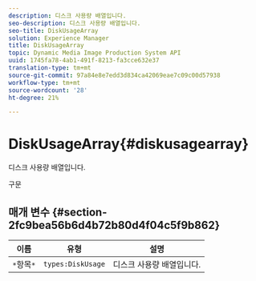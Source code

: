 ```yaml
---
description: 디스크 사용량 배열입니다.
seo-description: 디스크 사용량 배열입니다.
seo-title: DiskUsageArray
solution: Experience Manager
title: DiskUsageArray
topic: Dynamic Media Image Production System API
uuid: 1745fa78-4ab1-491f-8213-fa3cce632e37
translation-type: tm+mt
source-git-commit: 97a84e8e7edd3d834ca42069eae7c09c00d57938
workflow-type: tm+mt
source-wordcount: '28'
ht-degree: 21%

---
```



# DiskUsageArray{#diskusagearray}

디스크 사용량 배열입니다.

구문

## 매개 변수 {#section-2fc9bea56b6d4b72b80d4f04c5f9b862}

| 이름 | 유형 | 설명 |
|---|---|---|
| `*`항목`*` | `types:DiskUsage` | 디스크 사용량 배열입니다. |

